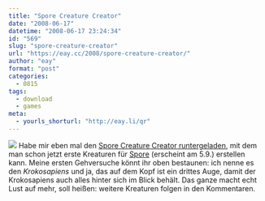 ```yaml
---
title: "Spore Creature Creator"
date: "2008-06-17"
datetime: "2008-06-17 23:24:34"
id: "569"
slug: "spore-creature-creator"
url: "https://eay.cc/2008/spore-creature-creator/"
author: "eay"
format: "post"
categories:
  - 0815
tags:
  - download
  - games
meta:
  - yourls_shorturl: "http://eay.li/qr"
---
```


![](/uploads/2008/krokosapiens.jpg) Habe mir eben mal den [Spore Creature Creator runtergeladen](http://www.spore.com/trial), mit dem man schon jetzt erste Kreaturen für [Spore](http://www.spore.com/) (erscheint am 5.9.) erstellen kann. Meine ersten Gehversuche könnt ihr oben bestaunen: ich nenne es den _Krokosapiens_ und ja, das auf dem Kopf ist ein drittes Auge, damit der Krokosapiens auch alles hinter sich im Blick behält. Das ganze macht echt Lust auf mehr, soll heißen: weitere Kreaturen folgen in den Kommentaren.
